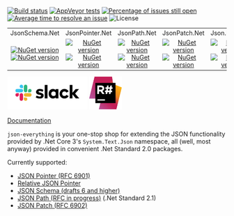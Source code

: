 [![Build status](https://ci.appveyor.com/api/projects/status/rsygk3k1bxqflu20/branch/master?svg=true)](https://ci.appveyor.com/project/gregsdennis/json-everything/branch/master)
[![AppVeyor tests](https://img.shields.io/appveyor/tests/gregsdennis/json-everything?svg=true)](https://ci.appveyor.com/project/gregsdennis/json-everything/branch/master)
[![Percentage of issues still open](http://isitmaintained.com/badge/open/gregsdennis/json-everything.svg)](http://isitmaintained.com/project/gregsdennis/json-everything "Percentage of issues still open")
[![Average time to resolve an issue](http://isitmaintained.com/badge/resolution/gregsdennis/json-everything.svg)](http://isitmaintained.com/project/gregsdennis/json-everything "Average time to resolve an issue")
![License](https://img.shields.io/github/license/gregsdennis/json-everything)

<table style="width:100%;">
    <tr style="text-align:center;">
        <td>JsonSchema.Net</td>
        <td>JsonPointer.Net</td>
        <td>JsonPath.Net</td>
        <td>JsonPatch.Net</td>
        <td>Json.More.Net</td>
    </tr>
    <tr style="text-align:center;">
        <td>
            <a href="https://www.nuget.org/packages/JsonSchema.Net/">
                <img alt="NuGet version" src="https://img.shields.io/nuget/v/JsonSchema.Net.svg?svg=true"></img><br>
                <img alt="NuGet version" src="https://img.shields.io/nuget/dt/JsonSchema.Net.svg?svg=true"></img>
            </a>
        </td>
        <td>
            <a href="https://www.nuget.org/packages/JsonPointer.Net/">
                <img alt="NuGet version" src="https://img.shields.io/nuget/v/JsonPointer.Net.svg?svg=true"></img><br>
                <img alt="NuGet version" src="https://img.shields.io/nuget/dt/JsonPointer.Net.svg?svg=true"></img>
            </a>
        </td>
        <td>
            <a href="https://www.nuget.org/packages/JsonPath.Net/">
                <img alt="NuGet version" src="https://img.shields.io/nuget/v/JsonPath.Net.svg?svg=true"></img><br>
                <img alt="NuGet version" src="https://img.shields.io/nuget/dt/JsonPath.Net.svg?svg=true"></img>
            </a>
        </td>
        <td>
            <a href="https://www.nuget.org/packages/JsonPatch.Net/">
                <img alt="NuGet version" src="https://img.shields.io/nuget/v/JsonPatch.Net.svg?svg=true"></img><br>
                <img alt="NuGet version" src="https://img.shields.io/nuget/dt/JsonPacth.Net.svg?svg=true"></img>
            </a>
        </td>
        <td>
            <a href="https://www.nuget.org/packages/Json.More.Net/">
                <img alt="NuGet version" src="https://img.shields.io/nuget/v/Json.More.Net.svg?svg=true"></img><br>
                <img alt="NuGet version" src="https://img.shields.io/nuget/dt/Json.More.Net.svg?svg=true"></img>
            </a>
        </td>
    </tr>
</table>

<a href="https://join.slack.com/t/manateeopensource/shared_invite/enQtMzU4MjgzMjgyNzU3LWZjYzAzYzY3NjY1MjY3ODI0ZGJiZjc3Nzk1MDM5NTNlMjMyOTE0MzMxYWVjMjdiOGU1NDY5OGVhMGQ5YzY4Zjg"><img src="Resources/Slack_RGB.svg" alt="Discuss on Slack" title="Discuss on Slack" height="75"></a>
<a href="http://www.jetbrains.com/resharper"><img src="Resources/Resharper.svg" alt="Made with Jetbrains Resharper" title="Made with Jetbrains Resharper" height="75"></a>

[Documentation](https://gregsdennis.github.io/json-everything)

`json-everything` is your one-stop shop for extending the JSON functionality provided by .Net Core 3's `System.Text.Json` namespace, all (well, most anyway) provided in convenient .Net Standard 2.0 packages.

Currently supported:

- [JSON Pointer (RFC 6901)](https://tools.ietf.org/html/rfc6901)
- [Relative JSON Pointer](https://tools.ietf.org/id/draft-handrews-relative-json-pointer-00.html)
- [JSON Schema (drafts 6 and higher)](https://json-schema.org)
- [JSON Path (RFC in progress)](https://github.com/jsonpath-standard/internet-draft) (.Net Standard 2.1)
- [JSON Patch (RFC 6902)](https://tools.ietf.org/html/rfc6902)

